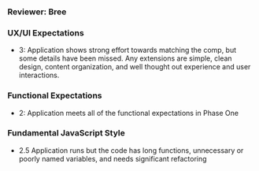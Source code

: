 ### Reviewer: Bree

### UX/UI Expectations
- 3: Application shows strong effort towards matching the comp, but some details have been missed. Any extensions are simple, clean design, content organization, and well thought out experience and user interactions.

### Functional Expectations
- 2: Application meets all of the functional expectations in Phase One

### Fundamental JavaScript Style
- 2.5 Application runs but the code has long functions, unnecessary or poorly named variables, and needs significant refactoring
